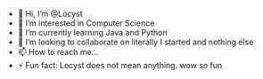 - 👋 Hi, I’m @Locyst
- 👀 I’m interested in Computer Science
- 🌱 I’m currently learning Java and Python
- 💞️ I’m looking to collaborate on literally I started and nothing else
- 📫 How to reach me...
- ⚡ Fun fact: Locyst does not mean anything. wow so fun
